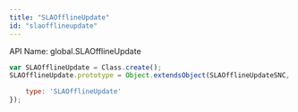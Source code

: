 ```yaml
---
title: "SLAOfflineUpdate"
id: "slaofflineupdate"
---
```


API Name: global.SLAOfflineUpdate

```js
var SLAOfflineUpdate = Class.create();
SLAOfflineUpdate.prototype = Object.extendsObject(SLAOfflineUpdateSNC, {

    type: 'SLAOfflineUpdate'
});
```
